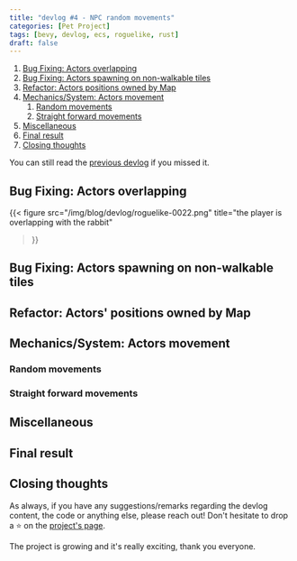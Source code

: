 ```yaml
---
title: "devlog #4 - NPC random movements"
categories: [Pet Project]
tags: [bevy, devlog, ecs, roguelike, rust]
draft: false
---
```


1. [Bug Fixing: Actors overlapping](#bug-fixing-actors-overlapping)
2. [Bug Fixing: Actors spawning on non-walkable tiles](#bug-fixing-actors-spawning-on-non-walkable-tiles)
3. [Refactor: Actors positions owned by Map](#refactor-actors-positions-owned-by-map)
4. [Mechanics/System: Actors movement](#mechanicssystem-actors-movement)
    1. [Random movements](#random-movements)
    2. [Straight forward movements](#straight-forward-movements)
5. [Miscellaneous](#miscellaneous)
6. [Final result](#final-result)
7. [Closing thoughts](#closing-thoughts)

You can still read the [previous devlog](/posts/devlog-0003) if you missed it.

## Bug Fixing: Actors overlapping

{{<
    figure 
    src="/img/blog/devlog/roguelike-0022.png"
    title="the player is overlapping with the rabbit"
>}}

## Bug Fixing: Actors spawning on non-walkable tiles

## Refactor: Actors' positions owned by Map

## Mechanics/System: Actors movement

### Random movements

### Straight forward movements

## Miscellaneous

## Final result

## Closing thoughts

As always, if you have any suggestions/remarks regarding the devlog content, the
code or anything else, please reach out! Don't hesitate to drop a &#11088; on
the [project's page](https://github.com/boreec/roguelike).

The project is growing and it's really exciting, thank you everyone.

